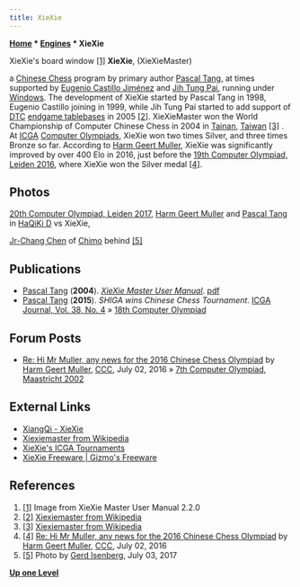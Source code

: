 ```yaml
---
title: XieXie
---
```

**[Home](Home "Home") \* [Engines](Engines "Engines") \* XieXie**



[](File:XieXie.jpg) XieXie's board window <a id="cite-note-1" href="#cite-ref-1">[1]</a>
**XieXie**, (XieXieMaster)  

a [Chinese Chess](Chinese_Chess "Chinese Chess") program by primary author [Pascal Tang](Pascal_Tang "Pascal Tang"), at times supported by [Eugenio Castillo Jiménez](Eugenio_Castillo_Jim%C3%A9nez "Eugenio Castillo Jiménez") and [Jih Tung Pai](index.php?title=Jih_Tung_Pai&action=edit&redlink=1 "Jih Tung Pai (page does not exist)"), running under [Windows](Windows "Windows"). 
The development of XieXie started by Pascal Tang in 1998, Eugenio Castillo joining in 1999, while Jih Tung Pai started to add support of [DTC](Endgame_Tablebases#DTC "Endgame Tablebases") [endgame tablebases](Endgame_Tablebases "Endgame Tablebases") in 2005 <a id="cite-note-2" href="#cite-ref-2">[2]</a>. 
XieXieMaster won the World Championship of Computer Chinese Chess in 2004 in [Tainan](https://en.wikipedia.org/wiki/Tainan), [Taiwan](https://en.wikipedia.org/wiki/Taiwan) <a id="cite-note-3" href="#cite-ref-3">[3]</a> . 
At [ICGA](ICGA "ICGA") [Computer Olympiads](Computer_Olympiad "Computer Olympiad"), XieXie won two times Silver, and three times Bronze so far. According to [Harm Geert Muller](Harm_Geert_Muller "Harm Geert Muller"), XieXie was significantly improved by over 400 Elo in 2016, just before the [19th Computer Olympiad, Leiden 2016](19th_Computer_Olympiad#ChineseChess "19th Computer Olympiad"), where XieXie won the Silver medal <a id="cite-note-4" href="#cite-ref-4">[4]</a>.



## Photos


[](File:Olympiad2017ChineseChess.JPG)
[20th Computer Olympiad, Leiden 2017](20th_Computer_Olympiad#ChineseChess "20th Computer Olympiad"), [Harm Geert Muller](Harm_Geert_Muller "Harm Geert Muller") and [Pascal Tang](Pascal_Tang "Pascal Tang") in [HaQiKi D](index.php?title=HaQiKi_D&action=edit&redlink=1 "HaQiKi D (page does not exist)") vs XieXie,  

[Jr-Chang Chen](Jr-Chang_Chen "Jr-Chang Chen") of [Chimo](index.php?title=Chimo&action=edit&redlink=1 "Chimo (page does not exist)") behind <a id="cite-note-5" href="#cite-ref-5">[5]</a>



## Publications


* [Pascal Tang](Pascal_Tang "Pascal Tang") (**2004**). *[XieXie Master User Manual](http://lechinois.com/game/xiangqi/manualxxm.html)*. [pdf](http://www.cc-xiexie.com/files/GuideXXMasterEnglish.pdf)
* [Pascal Tang](Pascal_Tang "Pascal Tang") (**2015**). *SHIGA wins Chinese Chess Tournament*. [ICGA Journal, Vol. 38, No. 4](ICGA_Journal#38_4 "ICGA Journal") » [18th Computer Olympiad](18th_Computer_Olympiad#ChineseChess "18th Computer Olympiad")


## Forum Posts


* [Re: Hi Mr Muller, any news for the 2016 Chinese Chess Olympiad](http://www.talkchess.com/forum/viewtopic.php?t=60670&start=1) by [Harm Geert Muller](Harm_Geert_Muller "Harm Geert Muller"), [CCC](CCC "CCC"), July 02, 2016 » [7th Computer Olympiad, Maastricht 2002](7th_Computer_Olympiad#ChineseChess "7th Computer Olympiad")


## External Links


* [XiangQi - XieXie](http://www.cc-xiexie.com/home.php)
* [Xiexiemaster from Wikipedia](https://en.wikipedia.org/wiki/Xiexiemaster)
* [XieXie's ICGA Tournaments](https://www.game-ai-forum.org/icga-tournaments/program.php?id=111)
* [XieXie Freeware | Gizmo's Freeware](https://www.techsupportalert.com/content/xiexie-freeware.htm-1)


## References


1. <a id="cite-ref-1" href="#cite-note-1">[1]</a> Image from XieXie Master User Manual 2.2.0
2. <a id="cite-ref-2" href="#cite-note-2">[2]</a> [Xiexiemaster from Wikipedia](https://en.wikipedia.org/wiki/Xiexiemaster)
3. <a id="cite-ref-3" href="#cite-note-3">[3]</a> [Xiexiemaster from Wikipedia](https://en.wikipedia.org/wiki/Xiexiemaster)
4. <a id="cite-ref-4" href="#cite-note-4">[4]</a> [Re: Hi Mr Muller, any news for the 2016 Chinese Chess Olympiad](http://www.talkchess.com/forum/viewtopic.php?t=60670&start=1) by [Harm Geert Muller](Harm_Geert_Muller "Harm Geert Muller"), [CCC](CCC "CCC"), July 02, 2016
5. <a id="cite-ref-5" href="#cite-note-5">[5]</a> Photo by [Gerd Isenberg](Gerd_Isenberg "Gerd Isenberg"), July 03, 2017

**[Up one Level](Chinese_Chess "Chinese Chess")**







 
